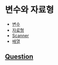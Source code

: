 # 변수와 자료형

- [변수](variable.md)
- [자료형](dataType.md)
- [Scanner](scanner.md)
- [배열](array.md)


## [Question](question.md)
